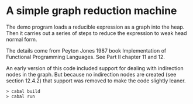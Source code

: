 # A simple graph reduction machine

The demo program loads a reducible expression as a graph into the heap.
Then it carries out a series of steps to reduce the expression to weak
head normal form.

The details come from Peyton Jones 1987 book Implementation of Functional
Programming Languages. See Part II chapter 11 and 12.

An early version of this code included support for dealing with indirection
nodes in the graph. But because no indirection nodes are created
(see section 12.4.2) that support was removed to make the code slightly leaner.

```
> cabal build
> cabal run
```
